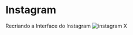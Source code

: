# Instagram
Recriando a Interface do Instagram
![instagram X](https://user-images.githubusercontent.com/9018368/172646145-deb0dd7c-3107-4051-b9d4-117d0bffc2b1.png)
